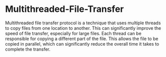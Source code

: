 # Multithreaded-File-Transfer
Multithreaded file transfer protocol is a technique that uses multiple threads to copy files from one location to another. This can significantly improve the speed of file transfer, especially for large files. Each thread can be responsible for copying a different part of the file. This allows the file to be copied in parallel, which can significantly reduce the overall time it takes to complete the transfer.
